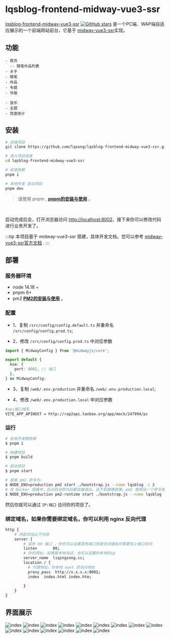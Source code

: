 # lqsblog-frontend-midway-vue3-ssr

[lqsblog-frontend-midway-vue3-ssr](https://github.com/lqsong/lqsblog-frontend-midway-vue3-ssr) [![GitHub stars](https://img.shields.io/github/stars/lqsong/lqsblog-frontend-midway-vue3-ssr.svg?style=social&label=Stars)](https://github.com/lqsong/lqsblog-frontend-midway-vue3-ssr) 是一个PC端、WAP端自适应展示的一个前端网站前台，它基于 [midway-vue3-ssr](http://midway-vue3-ssr.liqingsong.cc/)实现。

## 功能

```
- 首页
  -- 随笔作品列表
- 关于
- 随笔
- 作品
- 专题
- 邻居

- 音乐
- 主题
- 百度统计
```


## 安装

```bash
# 克隆项目
git clone https://github.com/lqsong/lqsblog-frontend-midway-vue3-ssr.git

# 进入项目目录
cd lqsblog-frontend-midway-vue3-ssr

# 安装依赖
pnpm i

# 本地开发 启动项目
pnpm dev
```

> 请使用 pnpm , **[pnpm的安装与使用](http://liqingsong.cc/article/detail/26)** 。



<br/>

启动完成后会，打开浏览器访问 [http://localhost:8002](http://localhost:8002)，接下来你可以修改代码进行业务开发了。

:::tip
本项目基于 midway-vue3-ssr 搭建，具体开发文档，您可以参考  [midway-vue3-ssr官方文档](http://midway-vue3-ssr.liqingsong.cc/) .
:::


## 部署

### 服务器环境

- node 14.18 +
- pnpm 6+
- pm2  **[PM2的安装与使用](http://liqingsong.cc/article/detail/3)** 。

### 配置

- 1、复制 `/src/config/config.default.ts` 并重命名 `/src/config/config.prod.ts`;

- 2、修改 `/src/config/config.prod.ts` 中对应参数

```ts
import { MidwayConfig } from '@midwayjs/core';

export default {
  koa: {
    port: 8002, // 端口
  },
} as MidwayConfig;

```

- 3、复制 `/web/.env.production` 并重命名 `/web/.env.production.local`;

- 4、修改 `/web/.env.production.local` 中对应参数

```sh
#api接口域名
VITE_APP_APIHOST = http://rap2api.taobao.org/app/mock/247994/pc
```

### 运行


```bash
# 安装开发期依赖
$ pnpm i 

# 构建项目
$ pnpm build 

# 启动项目
$ pnpm start 

# 或者 pm2 命令为: 
$ NODE_ENV=production pm2 start ./bootstrap.js --name lqsblog -i 2
# 在 Docker 容器中，后台启动的代码都会被退出，达不到预期效果。pm2 使用另一个命令来支持容器启动。
$ NODE_ENV=production pm2-runtime start ./bootstrap.js --name lqsblog -i 2

```

然后你就可以通过 `IP:端口` 访问你的项目了。

### 绑定域名，如果你需要绑定域名，你可以利用 nginx 反向代理

```bash
http {
    # 内部添加以下内容
    server {
        # 监听 80 端口 ，你也可以设置其他端口但是访问域名时需要加上端口访问
        listen       80;
        # 你的网址，如果是本地测试，也可以设置你本地的ip
        server_name  liqingsong.cc;
        location / {
          # 代理地址，你本地 nuxt 的访问地址
          proxy_pass  http://x.x.x.x:8002;
          index  index.html index.htm;
            
        }  
    }
}
```


## 界面展示

![index](/img/midway-vue3-ssr/index1.png) 
![index](/img/midway-vue3-ssr/index2.png) 
![index](/img/midway-vue3-ssr/index3.png) 
![index](/img/midway-vue3-ssr/index4.png) 
![index](/img/midway-vue3-ssr/index5.png) 
![index](/img/midway-vue3-ssr/index6.png) 
![index](/img/midway-vue3-ssr/index7.png) 
![index](/img/midway-vue3-ssr/m_index_nav.png) 
![index](/img/midway-vue3-ssr/m_index1.png) 
![index](/img/midway-vue3-ssr/m_index2.png) 
![index](/img/midway-vue3-ssr/m_index3.png) 
![index](/img/midway-vue3-ssr/m_index4.png) 
![index](/img/midway-vue3-ssr/m_index5.png) 
![index](/img/midway-vue3-ssr/m_index6.png) 
![index](/img/midway-vue3-ssr/m_index7.png) 

